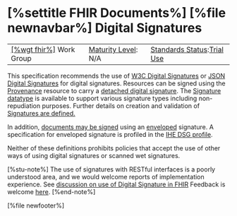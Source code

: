 \[%settitle FHIR Documents%\]
\[%file newnavbar%\]
Digital Signatures
==================

|                                                |                                               |                                                                                      |
|------------------------------------------------|-----------------------------------------------|--------------------------------------------------------------------------------------|
| [\[%wgt fhir%\]](%5B%wg%20fhir%%5D) Work Group | [Maturity Level](versions.html#maturity): N/A | [Standards Status](versions.html#std-process):[Trial Use](versions.html#std-process) |

This specification recommends the use of [W3C Digital Signatures](http://www.w3.org/TR/xmldsig-core/) or [JSON Digital Signatures](https://tools.ietf.org/html/rfc7515) for digital signatures. Resources can be signed using the [Provenance](provenance.html) resource to carry a [detached digital signature](http://www.w3.org/TR/xmldsig-core/#def-SignatureDetached). The [Signature datatype](datatypes.html#signature) is available to support various signature types including non-repudiation purposes. Further details on creation and validation of [Signatures are defined.](datatypes.html#signature)

In addition, [documents may be signed](documents.html#signatures) using an [enveloped](http://www.w3.org/TR/xmldsig-core/#def-SignatureEnveloped) signature. A specification for enveloped signature is profiled in the [IHE DSG profile](http://wiki.ihe.net/index.php?title=Document_Digital_Signature).

Neither of these definitions prohibits policies that accept the use of other ways of using digital signatures or scanned wet signatures.

\[%stu-note%\] <span id="dstu"></span> The use of signatures with RESTful interfaces is a poorly understood area, and we would welcome reports of implementation experience. See [discussion on use of Digital Signature in FHIR](https://confluence.hl7.org/display/FHIR/Digital+Signatures)
Feedback is welcome [here](http://hl7.org/fhir-issues). \[%end-note%\]

\[%file newfooter%\]
